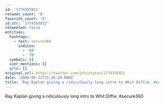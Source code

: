 ```yaml
---
id: '1774355922'
retweet_count: '0'
favorite_count: '0'
id_str: '1774355922'
retweeted: false
entities:
  hashtags:
    - text: secure360
      indices:
        - '60'
        - '70'
  symbols: []
  user_mentions: []
  urls: []
original_url: https://twitter.com/jth/status/1774355922
date: '2009-05-12T15:36:29.000Z'
title: 'Ray Kaplan giving a ridiculously long intro to Whit Diffie. #secure360'
---
```


Ray Kaplan giving a ridiculously long intro to Whit Diffie. #secure360